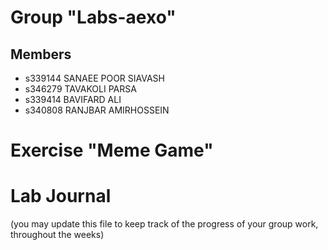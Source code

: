 # Group "Labs-aexo"

## Members

- s339144 SANAEE  POOR SIAVASH
- s346279 TAVAKOLI PARSA
- s339414 BAVIFARD ALI
- s340808 RANJBAR AMIRHOSSEIN

# Exercise "Meme Game"

# Lab Journal

(you may update this file to keep track of the progress of your group work, throughout the weeks)
